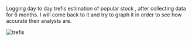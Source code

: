 Logging day to day trefis estimation of popular stock , after collecting data for 6 months. I will come back to it and try to graph it in order to see how accurate their analysts are.


![trefis](http://i.imgur.com/MasRlDo.png)
